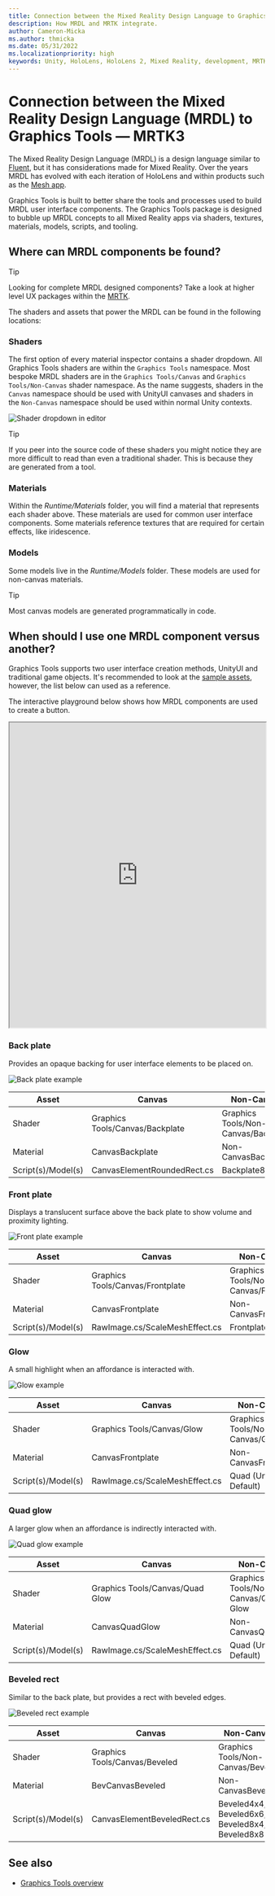 ```yaml
---
title: Connection between the Mixed Reality Design Language to Graphics Tools
description: How MRDL and MRTK integrate. 
author: Cameron-Micka
ms.author: thmicka
ms.date: 05/31/2022
ms.localizationpriority: high
keywords: Unity, HoloLens, HoloLens 2, Mixed Reality, development, MRTK, Graphics Tools, MRGT, MR Graphics Tools, MRDL, Mixed Reality Design Language
---
```


# Connection between the Mixed Reality Design Language (MRDL) to Graphics Tools &#8212; MRTK3

The Mixed Reality Design Language (MRDL) is a design language similar to [Fluent](https://www.microsoft.com/design/fluent/#/), but it has considerations made for Mixed Reality. Over the years MRDL has evolved with each iteration of HoloLens and within products such as the [Mesh app](https://techcommunity.microsoft.com/t5/mixed-reality-blog/mixed-reality-design-language-and-microsoft-mesh-app/ba-p/2746980).

Graphics Tools is built to better share the tools and processes used to build MRDL user interface components. The Graphics Tools package is designed to bubble up MRDL concepts to all Mixed Reality apps via shaders, textures, materials, models, scripts, and tooling.

## Where can MRDL components be found?

> [!TIP]
> Looking for complete MRDL designed components? Take a look at higher level UX packages within the [MRTK](../../mrtk3-overview/index.md).

The shaders and assets that power the MRDL can be found in the following locations:

### Shaders

The first option of every material inspector contains a shader dropdown. All Graphics Tools shaders are within the `Graphics Tools` namespace. Most bespoke MRDL shaders are in the `Graphics Tools/Canvas` and `Graphics Tools/Non-Canvas` shader namespace. As the name suggests, shaders in the `Canvas` namespace should be used with UnityUI canvases and shaders in the `Non-Canvas` namespace should be used within normal Unity contexts.

![Shader dropdown in editor](images/MRDL-MRGT/ShaderDropdown.jpg)

> [!TIP]
> If you peer into the source code of these shaders you might notice they are more difficult to read than even a traditional shader. This is because they are generated from a tool.

### Materials

Within the *Runtime/Materials* folder, you will find a material that represents each shader above. These materials are used for common user interface components. Some materials reference textures that are required for certain effects, like iridescence.

### Models

Some models live in the *Runtime/Models* folder. These models are used for non-canvas materials.

> [!TIP]
> Most canvas models are generated programmatically in code.

## When should I use one MRDL component versus another?

Graphics Tools supports two user interface creation methods, UnityUI and traditional game objects. It's recommended to look at the [sample assets](../features/samples/unity-ui.md), however, the list below can used as a reference.

The interactive playground below shows how MRDL components are used to create a button.

<div class="playground">
  <iframe loading="lazy" height="600px" width="100%" src="https://playground.babylonjs.com/#KA845G#1"></iframe>
</div>

### Back plate

Provides an opaque backing for user interface elements to be placed on.

![Back plate example](images/MRDL-MRGT/BackPlate.jpg)

| Asset              | Canvas                          | Non-Canvas                          |
|--------------------|---------------------------------|-------------------------------------|
| Shader             | Graphics Tools/Canvas/Backplate | Graphics Tools/Non-Canvas/Backplate |
| Material           | CanvasBackplate                 | Non-CanvasBackplate                 |
| Script(s)/Model(s) | CanvasElementRoundedRect.cs     | Backplate8                          |

### Front plate

Displays a translucent surface above the back plate to show volume and proximity lighting.

![Front plate example](images/MRDL-MRGT/FrontPlate.jpg)

| Asset              | Canvas                           | Non-Canvas                           |
|--------------------|----------------------------------|--------------------------------------|
| Shader             | Graphics Tools/Canvas/Frontplate | Graphics Tools/Non-Canvas/Frontplate |
| Material           | CanvasFrontplate                 | Non-CanvasFrontplate                 |
| Script(s)/Model(s) | RawImage.cs/ScaleMeshEffect.cs   | Frontplate8                          |

### Glow

A small highlight when an affordance is interacted with.

![Glow example](images/MRDL-MRGT/Glow.jpg)

| Asset              | Canvas                         | Non-Canvas                     |
|--------------------|--------------------------------|--------------------------------|
| Shader             | Graphics Tools/Canvas/Glow     | Graphics Tools/Non-Canvas/Glow |
| Material           | CanvasFrontplate               | Non-CanvasFrontplate           |
| Script(s)/Model(s) | RawImage.cs/ScaleMeshEffect.cs | Quad (Unity Default)           |

### Quad glow

A larger glow when an affordance is indirectly interacted with.

![Quad glow example](images/MRDL-MRGT/QuadGlow.jpg)

| Asset              | Canvas                          | Non-Canvas                          |
|--------------------|---------------------------------|-------------------------------------|
| Shader             | Graphics Tools/Canvas/Quad Glow | Graphics Tools/Non-Canvas/Quad Glow |
| Material           | CanvasQuadGlow                  | Non-CanvasQuadGlow                  |
| Script(s)/Model(s) | RawImage.cs/ScaleMeshEffect.cs  | Quad (Unity Default)                |

### Beveled rect

Similar to the back plate, but provides a rect with beveled edges.

![Beveled rect example](images/MRDL-MRGT/BeveledRect.jpg)

| Asset              | Canvas                        | Non-Canvas                                     |
|--------------------|-------------------------------|------------------------------------------------|
| Shader             | Graphics Tools/Canvas/Beveled | Graphics Tools/Non-Canvas/Beveled              |
| Material           | BevCanvasBeveled              | Non-CanvasBeveled                              |
| Script(s)/Model(s) | CanvasElementBeveledRect.cs   | Beveled4x4, Beveled6x6, Beveled8x4, Beveled8x8 |

## See also

* [Graphics Tools overview](overview.md)
